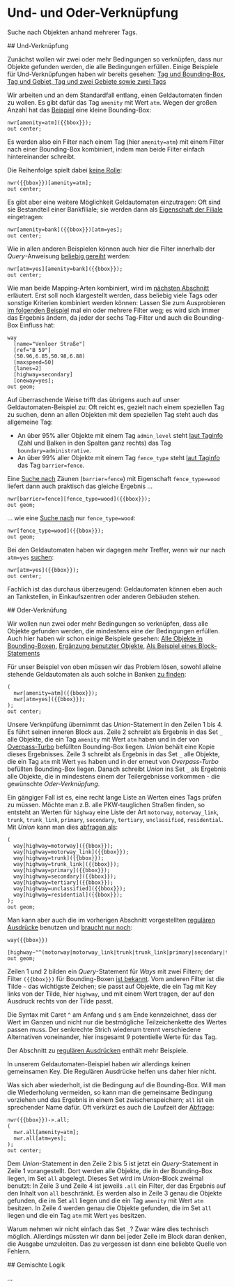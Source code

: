 Und- und Oder-Verknüpfung
=========================

Suche nach Objekten anhand mehrerer Tags.

<a name="intersection"/>
## Und-Verknüpfung

Zunächst wollen wir zwei oder mehr Bedingungen so verknüpfen,
dass nur Objekte gefunden werden, die alle Bedingungen erfüllen.
Einige Beispiele für Und-Verknüpfungen haben wir bereits gesehen:
[Tag und Bounding-Box](per_tag.md#local),
[Tag und Gebiet, Tag und zwei Gebiete sowie zwei Tags](chaining.md#lateral)

Wir arbeiten und an dem Standardfall entlang,
einen Geldautomaten finden zu wollen.
Es gibt dafür das Tag ``amenity`` mit Wert ``atm``.
Wegen der großen Anzahl hat das [Beispiel](https://overpass-turbo.eu/?lat=51.4775&lon=0.0&zoom=14&Q=nwr%5Bamenity%3Datm%5D%28%7B%7Bbbox%7D%7D%29%3B%0Aout%20center%3B) eine kleine Bounding-Box:

    nwr[amenity=atm]({{bbox}});
    out center;

Es werden also ein Filter nach einem Tag (hier ``amenity=atm``) mit einem Filter nach einer Bounding-Box kombiniert,
indem man beide Filter einfach hintereinander schreibt.

Die Reihenfolge spielt dabei [keine Rolle](https://overpass-turbo.eu/?lat=51.4775&lon=0.0&zoom=14&Q=nwr%28%7B%7Bbbox%7D%7D%29%5Bamenity%3Datm%5D%3B%0Aout%20center%3B):

    nwr({{bbox}})[amenity=atm];
    out center;

Es gibt aber eine weitere Möglichkeit Geldautomaten einzutragen:
Oft sind sie Bestandteil einer Bankfiliale;
sie werden dann als [Eigenschaft der Filiale](https://overpass-turbo.eu/?lat=51.4775&lon=0.0&zoom=14&Q=nwr%5Bamenity%3Dbank%5D%28%7B%7Bbbox%7D%7D%29%5Batm%3Dyes%5D%3B%0Aout%20center%3B) eingetragen:

    nwr[amenity=bank]({{bbox}})[atm=yes];
    out center;

Wie in allen anderen Beispielen können auch hier die Filter innerhalb der _Query_-Anweisung [beliebig gereiht](https://overpass-turbo.eu/?lat=51.4775&lon=0.0&zoom=14&Q=nwr%5Batm%3Dyes%5D%5Bamenity%3Dbank%5D%28%7B%7Bbbox%7D%7D%29%3B%0Aout%20center%3B) werden:

    nwr[atm=yes][amenity=bank]({{bbox}});
    out center;

Wie man beide Mapping-Arten kombiniert, wird im [nächsten Abschnitt](union.md#union) erläutert.
Erst soll noch klargestellt werden,
dass beliebig viele Tags oder sonstige Kriterien kombiniert werden können:
Lassen Sie zum Ausprobieren [im folgenden Beispiel](https://overpass-turbo.eu/?lat=50.95&lon=6.95&zoom=9&Q=way%0A%20%20%5Bname%3D%22Venloer%20Stra%C3%9Fe%22%5D%0A%20%20%5Bref%3D%22B%2059%22%5D%0A%20%20%2850%2E96%2C6%2E85%2C50%2E98%2C6%2E88%29%0A%20%20%5Bmaxspeed%3D50%5D%0A%20%20%5Blanes%3D2%5D%0A%20%20%5Bhighway%3Dsecondary%5D%0A%20%20%5Boneway%3Dyes%5D%3B%0Aout%20geom%3B) mal ein oder mehrere Filter weg;
es wird sich immer das Ergebnis ändern, da jeder der sechs Tag-Filter und auch die Bounding-Box Einfluss hat:

    way
      [name="Venloer Straße"]
      [ref="B 59"]
      (50.96,6.85,50.98,6.88)
      [maxspeed=50]
      [lanes=2]
      [highway=secondary]
      [oneway=yes];
    out geom;

Auf überraschende Weise trifft das übrigens auch auf unser Geldautomaten-Beispiel zu:
Oft reicht es, gezielt nach einem speziellen Tag zu suchen,
denn an allen Objekten mit dem speziellen Tag steht auch das allgemeine Tag:

* An über 95% aller Objekte mit einem Tag ``admin_level`` steht [laut Taginfo](https://taginfo.openstreetmap.org/tags/boundary=administrative#combinations) (Zahl und Balken in den Spalten ganz rechts) das Tag ``boundary=administrative``.
* An über 99% aller Objekte mit einem Tag ``fence_type`` steht [laut Taginfo](https://taginfo.openstreetmap.org/tags/barrier=fence#combinations) das Tag ``barrier=fence``.

Eine [Suche nach](https://overpass-turbo.eu/?lat=51.473&lon=0.0&zoom=14&Q=nwr%5Bbarrier%3Dfence%5D%5Bfence%5Ftype%3Dwood%5D%28%7B%7Bbbox%7D%7D%29%3B%0Aout%20geom%3B) Zäunen (``barrier=fence``) mit Eigenschaft ``fence_type=wood`` liefert dann auch praktisch das gleiche Ergebnis ...

    nwr[barrier=fence][fence_type=wood]({{bbox}});
    out geom;

... wie eine [Suche nach](https://overpass-turbo.eu/?lat=51.473&lon=0.0&zoom=14&Q=nwr%5Bfence%5Ftype%3Dwood%5D%28%7B%7Bbbox%7D%7D%29%3B%0Aout%20geom%3B) nur ``fence_type=wood``:

    nwr[fence_type=wood]({{bbox}});
    out geom;

Bei den Geldautomaten haben wir dagegen mehr Treffer,
wenn wir nur nach ``atm=yes`` [suchen](https://overpass-turbo.eu/?lat=51.4775&lon=0.0&zoom=14&Q=https://overpass-turbo.eu/?lat=51.4775&lon=0.0&zoom=14&Q=nwr%5Batm%3Dyes%5D%28%7B%7Bbbox%7D%7D%29%3B%0Aout%20center%3B):

    nwr[atm=yes]({{bbox}});
    out center;

Fachlich ist das durchaus überzeugend:
Geldautomaten können eben auch an Tankstellen, in Einkaufszentren oder anderen Gebäuden stehen.

<a name="union"/>
## Oder-Verknüfung

Wir wollen nun zwei oder mehr Bedingungen so verknüpfen,
dass alle Objekte gefunden werden, die mindestens eine der Bedingungen erfüllen.
Auch hier haben wir schon einige Beispiele gesehen:
[Alle Objekte in Bounding-Boxen](../targets/formats.md#faithful),
[Ergänzung benutzter Objekte](chaining.md#topdown),
[Als Beispiel eines Block-Statements](../preface/design.md#block_statements)

Für unser Beispiel von oben müssen wir das Problem lösen,
sowohl alleine stehende Geldautomaten als auch solche in Banken [zu finden](https://overpass-turbo.eu/?lat=51.4775&lon=0.0&zoom=14&Q=%28%0A%20%20nwr%5Bamenity%3Datm%5D%28%7B%7Bbbox%7D%7D%29%3B%0A%20%20nwr%5Batm%3Dyes%5D%28%7B%7Bbbox%7D%7D%29%3B%0A%29%3B%0Aout%20center%3B):

    (
      nwr[amenity=atm]({{bbox}});
      nwr[atm=yes]({{bbox}});
    );
    out center;

Unsere Verknpüfung übernimmt das _Union_-Statement in den Zeilen 1 bis 4.
Es führt seinen inneren Block aus.
Zeile 2 schreibt als Ergebnis in das Set ``_`` alle Objekte,
die ein Tag ``amenity`` mit Wert ``atm`` haben und in der von [Overpass-Turbo](../targets/turbo.md#convenience) befüllten Bounding-Box liegen.
_Union_ behält eine Kopie dieses Ergebnisses.
Zeile 3 schreibt als Ergebnis in das Set ``_`` alle Objekte,
die ein Tag ``atm`` mit Wert ``yes`` haben und in der erneut von _Overpass-Turbo_ befüllten Bounding-Box liegen.
Danach schreibt _Union_ ins Set ``_`` als Ergebnis alle Objekte,
die in mindestens einem der Teilergebnisse vorkommen - die gewünschte _Oder-Verknüpfung_.

Ein gängiger Fall ist es,
eine recht lange Liste an Werten eines Tags prüfen zu müssen.
Möchte man z.B. alle PKW-tauglichen Straßen finden,
so entsteht an Werten für ``highway`` eine Liste der Art
``motorway``, ``motorway_link``,
``trunk``, ``trunk_link``,
``primary``, ``secondary``, ``tertiary``,
``unclassified``, ``residential``.
Mit _Union_ kann man dies [abfragen als](https://overpass-turbo.eu/?lat=51.473&lon=0.0&zoom=15&Q=%28%0A%20%20way%5Bhighway%3Dmotorway%5D%28%7B%7Bbbox%7D%7D%29%3B%0A%20%20way%5Bhighway%3Dmotorway%5Flink%5D%28%7B%7Bbbox%7D%7D%29%3B%0A%20%20way%5Bhighway%3Dtrunk%5D%28%7B%7Bbbox%7D%7D%29%3B%0A%20%20way%5Bhighway%3Dtrunk%5Flink%5D%28%7B%7Bbbox%7D%7D%29%3B%0A%20%20way%5Bhighway%3Dprimary%5D%28%7B%7Bbbox%7D%7D%29%3B%0A%20%20way%5Bhighway%3Dsecondary%5D%28%7B%7Bbbox%7D%7D%29%3B%0A%20%20way%5Bhighway%3Dtertiary%5D%28%7B%7Bbbox%7D%7D%29%3B%0A%20%20way%5Bhighway%3Dunclassified%5D%28%7B%7Bbbox%7D%7D%29%3B%0A%20%20way%5Bhighway%3Dresidential%5D%28%7B%7Bbbox%7D%7D%29%3B%0A%29%3B%0Aout%20geom%3B):

    (
      way[highway=motorway]({{bbox}});
      way[highway=motorway_link]({{bbox}});
      way[highway=trunk]({{bbox}});
      way[highway=trunk_link]({{bbox}});
      way[highway=primary]({{bbox}});
      way[highway=secondary]({{bbox}});
      way[highway=tertiary]({{bbox}});
      way[highway=unclassified]({{bbox}});
      way[highway=residential]({{bbox}});
    );
    out geom;

Man kann aber auch die im vorherigen Abschnitt vorgestellten [regulären Ausdrücke](per_tag.md#regex) benutzen
und [braucht nur noch](https://overpass-turbo.eu/?lat=51.473&lon=0.0&zoom=15&Q=way%5Bhighway%7E%22%5E%28motorway%7Cmotorway%5Flink%7Ctrunk%7Ctrunk%5Flink%7Cprimary%7Csecondary%7Ctertiary%7Cunclassified%7Cresidential%29%24%22%5D%28%7B%7Bbbox%7D%7D%29%3B%0Aout%20geom%3B):

    way({{bbox}})
      [highway~"^(motorway|motorway_link|trunk|trunk_link|primary|secondary|tertiary|unclassified|residential)$"];
    out geom;

Zeilen 1 und 2 bilden ein _Query_-Statement für _Ways_ mit zwei Filtern;
der Filter ``({{bbox}})`` für Bounding-Boxen [ist bekannt](../full_data/bbox.md#filter).
Vom anderen Filter ist die Tilde ``~`` das wichtigste Zeichen;
sie passt auf Objekte, die ein Tag mit Key links von der Tilde, hier ``highway``, und mit einem Wert tragen,
der auf den Ausdruck rechts von der Tilde passt.

Die Syntax mit Caret ``^`` am Anfang und ``$`` am Ende kennzeichnet,
dass der Wert im Ganzen und nicht nur die bestmögliche Teilzeichenkette des Wertes passen muss.
Der senkrechte Strich wiederum trennt verschiedene Alternativen voneinander,
hier insgesamt 9 potentielle Werte für das Tag.

Der Abschnitt zu [regulären Ausdrücken](per_tag.md#regex) enthält mehr Beispiele.

In unserem Geldautomaten-Beispiel haben wir allerdings keinen gemeinsamen Key.
Die Regulären Ausdrücke helfen uns daher hier nicht.

Was sich aber wiederholt, ist die Bedingung auf die Bounding-Box.
Will man die Wiederholung vermeiden,
so kann man die gemeinsame Bedingung vorziehen und das Ergebnis in einem Set zwischenspeichern;
``all`` ist ein sprechender Name dafür.
Oft verkürzt es auch die Laufzeit der [Abfrage](https://overpass-turbo.eu/?lat=51.4775&lon=0.0&zoom=14&Q=nwr%28%7B%7Bbbox%7D%7D%29%2D%3E%2Eall%3B%0A%28%0A%20%20nwr%2Eall%5Bamenity%3Datm%5D%3B%0A%20%20nwr%2Eall%5Batm%3Dyes%5D%3B%0A%29%3B%0Aout%20center%3B):

    nwr({{bbox}})->.all;
    (
      nwr.all[amenity=atm];
      nwr.all[atm=yes];
    );
    out center;

Dem _Union_-Statement in den Zeile 2 bis 5 ist jetzt ein _Query_-Statement in Zeile 1 vorangestellt.
Dort werden alle Objekte, die in der Bounding-Box liegen, im Set ``all`` abgelegt.
Dieses Set wird im _Union_-Block zweimal benutzt:
In Zeile 3 und Zeile 4 ist jeweils ``.all`` ein Filter, der das Ergebnis auf den Inhalt von ``all`` beschränkt.
Es werden also in Zeile 3 genau die Objekte gefunden,
die im Set ``all`` liegen und die ein Tag ``amenity`` mit Wert ``atm`` besitzen.
In Zeile 4 werden genau die Objekte gefunden,
die im Set ``all`` liegen und die ein Tag ``atm`` mit Wert ``yes`` besitzen.

Warum nehmen wir nicht einfach das Set ``_``?
Zwar wäre dies technisch möglich.
Allerdings müssten wir dann bei jeder Zeile im Block daran denken, die Ausgabe umzuleiten.
Das zu vergessen ist dann eine beliebte Quelle von Fehlern.

<a name="full"/>
## Gemischte Logik

<!--
highway mixed + name
-->

...

<!-- Hinweis auf Evals -->
<!-- [](../preface/design.md#evaluators) -->

<!-- Around, mehrere Areas -->

<!-- Normalformen -->
<!-- Negation? -->
